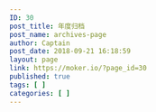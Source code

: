 ```yaml
---
ID: 30
post_title: 年度归档
post_name: archives-page
author: Captain
post_date: 2018-09-21 16:18:59
layout: page
link: https://moker.io/?page_id=30
published: true
tags: [ ]
categories: [ ]
---
```

